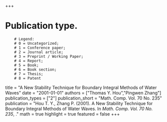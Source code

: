 +++
# Publication type.
        # Legend: 
        # 0 = Uncategorized; 
        # 1 = Conference paper; 
        # 2 = Journal article;
        # 3 = Preprint / Working Paper; 
        # 4 = Report; 
        # 5 = Book; 
        # 6 = Book section;
        # 7 = Thesis; 
        # 8 = Patent
title = "A New Stability Technique for Boundary Integral Methods of Water Waves"
date = "2001-01-01"
authors = ["Thomas Y. Hou","Pingwen Zhang"]
publication_types = ["2"]
publication_short = "Math. Comp. Vol. 70 No. 235"
publication = "Hou T. Y., Zhang P. (2001). A New Stability Technique for Boundary Integral Methods of Water Waves. In _Math. Comp. Vol. 70 No. 235_, ."
math = true
highlight = true
featured = false
+++